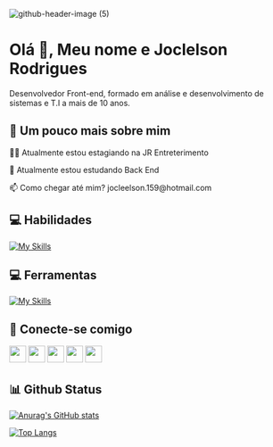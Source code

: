 ![github-header-image (5)](https://user-images.githubusercontent.com/104178622/174511192-b67d5d5b-09ec-413b-90ab-ed4d17bfb919.png)
# Olá 👋, Meu nome e Joclelson Rodrigues


Desenvolvedor Front-end, formado em análise e desenvolvimento de sistemas e T.I a mais de 10 anos.

## 💫 Um pouco mais sobre mim
<p>👨‍💻 Atualmente estou estagiando na JR Entreterimento</p>
<p>📘 Atualmente estou estudando Back End</p>
<p>📫 Como chegar até mim? jocleelson.159@hotmail.com</p>

## 💻 Habilidades
[![My Skills](https://skillicons.dev/icons?i=html,css,js,ts,react,styledcomponents,bootstrap,cs,nodejs,git)](https://skillicons.dev)

## 💻 Ferramentas
[![My Skills](https://skillicons.dev/icons?i=vscode,netlify,github,figma,ps,discord)](https://skillicons.dev)

## 👥 Conecte-se comigo
<p>
<a href="https://joclelsonr.github.io/landingpage/"><img src="https://img.shields.io/badge/Blogger-FF5722?style=for-the-badge&logo=blogger&logoColor=white" style="margin-bottom: 4px;" height="30px" target="_blank"></a>
<a href="https://www.linkedin.com/in/joclelson-rodrigues-00327622b/"><img src="https://img.shields.io/badge/linkedin-%230077B5.svg?style=for-the-badge&logo=linkedin&logoColor=white" style="margin-bottom: 4px;" height="30px" target="_blank"></a>
<a href="https://www.facebook.com/joclelsonr"><img src="https://img.shields.io/badge/Facebook-%231877F2.svg?style=for-the-badge&logo=Facebook&logoColor=white" style="margin-bottom: 4px;" height="30px" target="_blank"></a>
<a href="https://www.instagram.com/joclelsonr"><img src="https://img.shields.io/badge/Instagram-%23E4405F.svg?style=for-the-badge&logo=Instagram&logoColor=white" style="margin-bottom: 4px;" height="30px" target="_blank"></a>
<a href="https://twitter.com/joclelsonr"><img src="https://img.shields.io/badge/Twitter-%231DA1F2.svg?style=for-the-badge&logo=Twitter&logoColor=white" style="margin-bottom: 4px;" height="30px" target="_blank"></a>
</p>

## 📊 Github Status

[![Anurag's GitHub stats](https://github-readme-stats.vercel.app/api?username=joclelsonr&count_private=true&theme=radical)](https://github.com/joclelsonr/github-readme-stats)

[![Top Langs](https://github-readme-stats.vercel.app/api/top-langs/?username=anuraghazra&layout=compact&theme=dracula)](https://github.com/joclelsonr/github-readme-stats)
